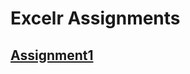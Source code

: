 # Excelr Assignments
## [Assignment1](https://github.com/shivakrishna67/Assignments/blob/main/Assignment1.docx)
     
